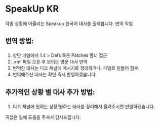 # SpeakUp KR
각종 상황에 어울리는 Speakup 한국어 대사를 출력합니다. 번역 작업

## **<p>번역 방법:<br>**
1. 상단 파일에서 1.4 > Defs 혹은 Patches 폴더 접근
2. .xml 파일 오픈 후 보이는 영문 대사 번역
3. 번역한 대사는 디코 채널에 메시지로 정리하거나, 파일로 만들어 첨부.
4. 번역해주신 대사는 확인 즉시 반영하겠습니다.

## **<p>추가적인 상황 별 대사 추가 방법:<br>**
1. 디코 채널에 원하는 상황/원하는 대사를 정리해서 올려주시면 반영하겠습니다.

귀찮은 일에 도움을 주셔서 감사드립니다.
